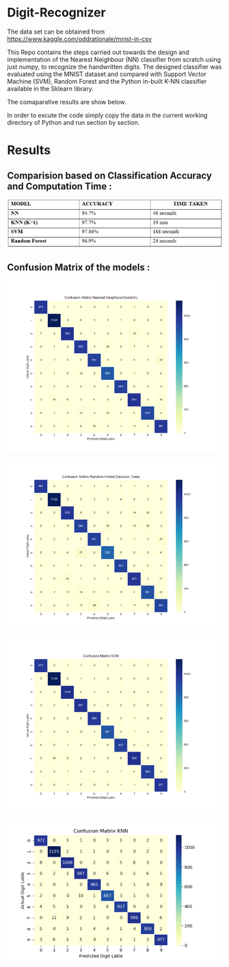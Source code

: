 # Digit-Recognizer

The data set can be obtained from https://www.kaggle.com/oddrationale/mnist-in-csv

This Repo contains the steps carried out towards  the design and  implementation of the Nearest Neighbour (NN) classifier from scratch using just numpy, to recognize the handwritten digits. The designed classifier was evaluated using the MNIST dataset and compared with Support Vector Machine (SVM), Random Forest and the Python in-built K-NN classifier available in the Sklearn library.

The comaparative results are show below.

In order to excute the code simply copy the data in the current working directory of Python and run section by section.

# Results

## Comparision based on Classification Accuracy and Computation Time :

![](Results/ctable.PNG)

## Confusion Matrix of the models :
![](Results/NN(scratch).png)

![](Results/Random%20Forest.png)

![](Results/SVM.png)

![](Results/KNN.png)


